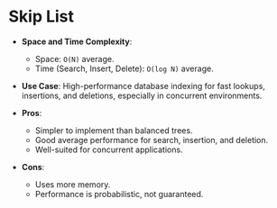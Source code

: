 # Skip List

*   **Space and Time Complexity**:
    *   Space: `O(N)` average.
    *   Time (Search, Insert, Delete): `O(log N)` average.

*   **Use Case**: High-performance database indexing for fast lookups, insertions, and deletions, especially in concurrent environments.

*   **Pros**:
    *   Simpler to implement than balanced trees.
    *   Good average performance for search, insertion, and deletion.
    *   Well-suited for concurrent applications.
*   **Cons**:
    *   Uses more memory.
    *   Performance is probabilistic, not guaranteed.
